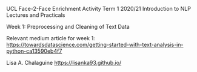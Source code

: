 UCL Face-2-Face Enrichment Activity Term 1 2020/21 Introduction to NLP Lectures and Practicals

Week 1: Preprocessing and Cleaning of Text Data

Relevant medium article for week 1: https://towardsdatascience.com/getting-started-with-text-analysis-in-python-ca13590eb4f7











Lisa A. Chalaguine
https://lisanka93.github.io/
